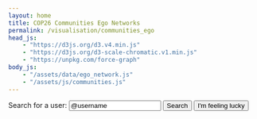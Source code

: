 ```yaml
---
layout: home
title: COP26 Communities Ego Networks
permalink: /visualisation/communities_ego
head_js:
    - "https://d3js.org/d3.v4.min.js"
    - "https://d3js.org/d3-scale-chromatic.v1.min.js"
    - "https://unpkg.com/force-graph"
body_js:
    - "/assets/data/ego_network.js"
    - "/assets/js/communities.js"
---
```


Search for a user: <input type="text" id="username" value="@username">
<button id="search" onclick="UserSearch(0)" >Search</button>
<button if="lucky"  onclick="LuckySearch(0)">I'm feeling lucky</button>
<p id="message"></p>

<div id="graph"></div>

